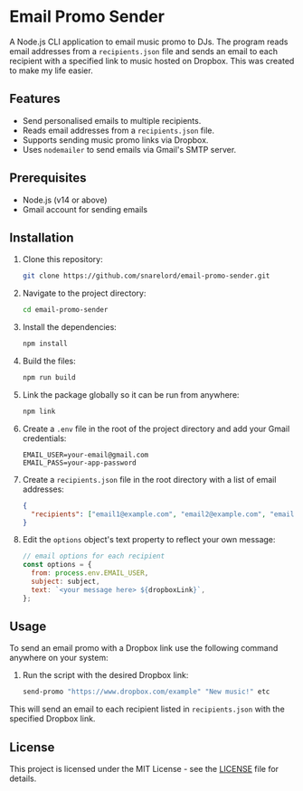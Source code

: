 # Email Promo Sender

A Node.js CLI application to email music promo to DJs. The program reads email addresses from a `recipients.json` file and sends an email to each recipient with a specified link to music hosted on Dropbox. This was created to make my life easier.

## Features

- Send personalised emails to multiple recipients.
- Reads email addresses from a `recipients.json` file.
- Supports sending music promo links via Dropbox.
- Uses `nodemailer` to send emails via Gmail's SMTP server.

## Prerequisites

- Node.js (v14 or above)
- Gmail account for sending emails

## Installation

1. Clone this repository:

   ```bash
   git clone https://github.com/snarelord/email-promo-sender.git
   ```

2. Navigate to the project directory:

   ```bash
   cd email-promo-sender
   ```

3. Install the dependencies:

   ```bash
   npm install
   ```

4. Build the files:

   ```bash
   npm run build
   ```

5. Link the package globally so it can be run from anywhere:

   ```bash
   npm link
   ```

6. Create a `.env` file in the root of the project directory and add your Gmail credentials:

   ```env
   EMAIL_USER=your-email@gmail.com
   EMAIL_PASS=your-app-password
   ```

7. Create a `recipients.json` file in the root directory with a list of email addresses:

   ```json
   {
     "recipients": ["email1@example.com", "email2@example.com", "email3@example.com"]
   }
   ```

8. Edit the `options` object's text property to reflect your own message:
   ```js
   // email options for each recipient
   const options = {
     from: process.env.EMAIL_USER,
     subject: subject,
     text: `<your message here> ${dropboxLink}`,
   };
   ```

## Usage

To send an email promo with a Dropbox link use the following command anywhere on your system:

1. Run the script with the desired Dropbox link:
   ```bash
   send-promo "https://www.dropbox.com/example" "New music!" etc
   ```

This will send an email to each recipient listed in `recipients.json` with the specified Dropbox link.

## License

This project is licensed under the MIT License - see the [LICENSE](LICENSE) file for details.
